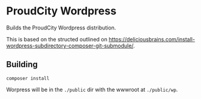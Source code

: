 ProudCity Wordpress
===================

Builds the ProudCity Wordpress distribution.

This is based on the structed outlined on https://deliciousbrains.com/install-wordpress-subdirectory-composer-git-submodule/.


## Building

```
composer install
```

Worpress will be in the `./public` dir with the wwwroot at `./public/wp`.